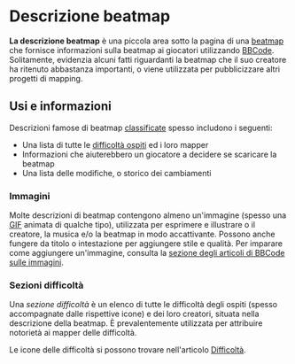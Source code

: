 # Descrizione beatmap

**La descrizione beatmap** è una piccola area sotto la pagina di una [beatmap](/wiki/Beatmap) che fornisce informazioni sulla beatmap ai giocatori utilizzando [BBCode](/wiki/BBCode). Solitamente, evidenzia alcuni fatti riguardanti la beatmap che il suo creatore ha ritenuto abbastanza importanti, o viene utilizzata per pubblicizzare altri progetti di mapping.

## Usi e informazioni

Descrizioni famose di beatmap [classificate](/wiki/Beatmap/Category#classificate) spesso includono i seguenti:

- Una lista di tutte le [difficoltà ospiti](/wiki/Beatmap/Guest_difficulty) ed i loro mapper
- Informazioni che aiuterebbero un giocatore a decidere se scaricare la beatmap
- Una lista delle modifiche, o storico dei cambiamenti

### Immagini

Molte descrizioni di beatmap contengono almeno un'immagine (spesso una [GIF](https://en.wikipedia.org/wiki/GIF) animata di qualche tipo), utilizzata per esprimere e illustrare o il creatore, la musica e/o la beatmap in modo accattivante. Possono anche fungere da titolo o intestazione per aggiungere stile e qualità. Per imparare come aggiungere un'immagine, consulta la [sezione degli articoli di BBCode sulle immagini](/wiki/BBCode#immagini).

### Sezioni difficoltà

Una *sezione difficoltà* è un elenco di tutte le difficoltà degli ospiti (spesso accompagnate dalle rispettive icone) e dei loro creatori, situata nella descrizione della beatmap. È prevalentemente utilizzata per attribuire notorietà ai mapper delle difficoltà.

Le icone delle difficoltà si possono trovare nell'articolo [Difficoltà](/wiki/Beatmap/Difficulty).
